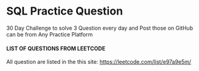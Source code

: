 # SQL Practice Question 

30 Day Challenge to solve 3 Question every day and Post those on GitHub can be from Any Practice Platform 

#### LIST OF QUESTIONS FROM LEETCODE
All question are listed in the this site:
https://leetcode.com/list/e97a9e5m/
